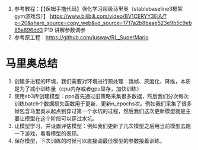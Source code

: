 1. 参考教程：【【保姆手撸代码】强化学习超级马里奥（stablebaseline3框架gym游戏包）】 https://www.bilibili.com/video/BV1CERYY3EjA/?p=20&share_source=copy_web&vd_source=1717a2b8baae523e9b5c9eb85a896dd3
P19 讲解参数调参
2. 参考原工程：https://github.com/jusway/RL_SuperMario
   
# 马里奥总结
1. 创建多进程的环境，我们需要对环境进行预处理：跳帧、灰度化、降维，本质是为了减小训练量（cpu内存或者gpu显存，加快训练）
2. 使用sb3库创建模型：ppo首先通过旧策略采集很多数据，然后我们分次每次训练batch个数据损失函数用于更新，更新n_epochs次。例如我们采集了很多帧包含马里奥从起点到穿过第一个水坑的过程，然后我们这次更新模型就是主要让模型在这个阶段可以穿过水坑。
3. 让模型学习，并设置评估模型：例如我们更新了几次模型之后用当前模型去跑一下游戏，看看模型的表现。
4. 保存模型，下次训练的时候可以直接调最佳模型的参数接着训练。
